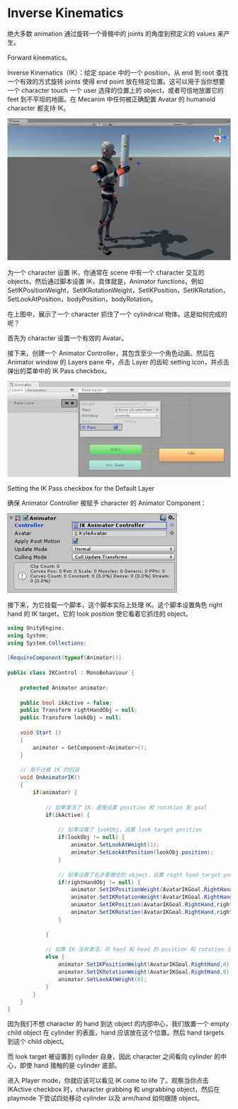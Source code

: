# Inverse Kinematics

绝大多数 animation 通过旋转一个骨骼中的 joints 的角度到预定义的 values 来产生。

Forward kinematics。

Inverse Kinematics（IK）：给定 space 中的一个 position，从 end 到 root 查找一个有效的方式旋转 joints 使得 end point 放在特定位置。这可以用于当你想要一个 character touch 一个 user 选择的位置上的 object，或者可信地放置它的 feet 到不平坦的地面。在 Mecanim 中任何被正确配置 Avatar 的 humanoid character 都支持 IK。

![MecanimIKGrabbing](Image/MecanimIKGrabbing.jpg)

为一个 character 设置 IK，你通常在 scene 中有一个 character 交互的 objects，然后通过脚本设置 IK，具体就是，Animator functions，例如 SetIKPositionWeight，SetIKRotationWeight，SetIKPosition，SetIKRotation，SetLookAtPosition，bodyPosition，bodyRotation。

在上图中，展示了一个 character 抓住了一个 cylindrical 物体。这是如何完成的呢？

首先为 character 设置一个有效的 Avatar。

接下来，创建一个 Animator Controller，其包含至少一个角色动画。然后在 Animator window 的 Layers pane 中，点击 Layer 的齿轮 setting icon，并点击弹出的菜单中的 IK Pass checkbox。

![AnimatorControllerToolSettingsIKPass](Image/AnimatorControllerToolSettingsIKPass.png)

Setting the IK Pass checkbox for the Default Layer

确保 Animator Controller 被赋予 character 的 Animator Component：

![AnimatorInspectorForIK](Image/AnimatorInspectorForIK.png)

接下来，为它挂载一个脚本，这个脚本实际上处理 IK。这个脚本设置角色 right hand 的 IK target，它的 look position 使它看着它抓住的 object。

```C#
using UnityEngine;
using System;
using System.Collections;

[RequireComponent(typeof(Animator))] 

public class IKControl : MonoBehaviour {
    
    protected Animator animator;
    
    public bool ikActive = false;
    public Transform rightHandObj = null;
    public Transform lookObj = null;

    void Start () 
    {
        animator = GetComponent<Animator>();
    }
    
    // 用于计算 IK 的回调
    void OnAnimatorIK()
    {
        if(animator) {
            
            // 如果激活了 IK，直接设置 position 和 rotation 到 goal 
            if(ikActive) {

                // 如果设置了 lookObj，设置 look target position
                if(lookObj != null) {
                    animator.SetLookAtWeight(1);
                    animator.SetLookAtPosition(lookObj.position);
                }    

                // 如果设置了右手要握住的 object，设置 right hand target position 和 rotation
                if(rightHandObj != null) {
                    animator.SetIKPositionWeight(AvatarIKGoal.RightHand,1);
                    animator.SetIKRotationWeight(AvatarIKGoal.RightHand,1);  
                    animator.SetIKPosition(AvatarIKGoal.RightHand,rightHandObj.position);
                    animator.SetIKRotation(AvatarIKGoal.RightHand,rightHandObj.rotation);
                }        
                
            }
            
            // 如果 IK 没有激活，将 hand 和 head 的 position 和 rotation 设置回原始 position
            else {          
                animator.SetIKPositionWeight(AvatarIKGoal.RightHand,0);
                animator.SetIKRotationWeight(AvatarIKGoal.RightHand,0); 
                animator.SetLookAtWeight(0);
            }
        }
    }    
}
```

因为我们不想 character 的 hand 到达 object 的内部中心，我们放置一个 empty child object 在 cylinder 的表面，hand 应该放在这个位置。然后 hand targets 到这个 child object。

而 look target 被设置到 cylinder 自身，因此 character 之间看向 cylinder 的中心，即使 hand 接触的是 cylinder 底部。

进入 Player mode，你就应该可以看见 IK come to life 了。观察当你点击 IKActive checkbox 时，character grabbing 和 ungrabbing object，然后在 playmode 下尝试四处移动 cylinder 以及 arm/hand 如何跟随 object。

